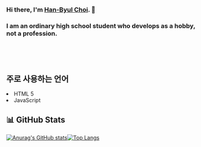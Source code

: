 ### Hi there, I'm [Han-Byul Choi](https://github.com/Dev-Owl32). 👋
### I am an ordinary high school student who develops as a hobby, not a profession.

<p>&nbsp</p>
<p>&nbsp</p>

## 주로 사용하는 언어
<li> HTML 5 </li>
<li> JavaScript </li>


## 📊 GitHub Stats

[![Anurag's GitHub stats](https://github-readme-stats.vercel.app/api?username=Dev-Owl32&show_icons=true&theme=cobalt&icon_color=c36be3&hide_border=none&text_color=33c6d4)](#)[![Top Langs](https://github-readme-stats.vercel.app/api/top-langs/?username=Dev-Owl32&layout=compact&theme=cobalt&hide_border=none)](https://github.com/Dev-Owl32)

